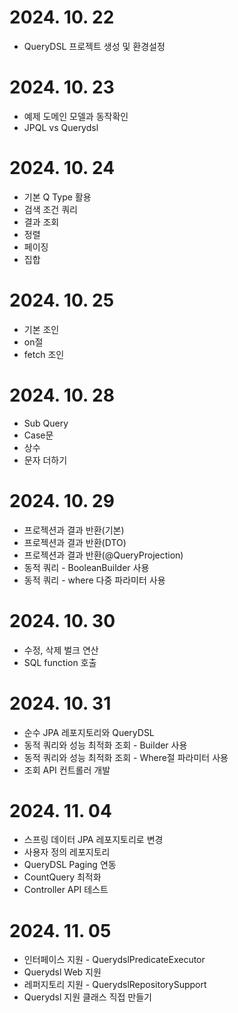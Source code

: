 # 2024. 10. 22
- QueryDSL 프로젝트 생성 및 환경설정

# 2024. 10. 23
- 예제 도메인 모델과 동작확인
- JPQL vs Querydsl

# 2024. 10. 24
- 기본 Q Type 활용
- 검색 조건 쿼리
- 결과 조회
- 정렬
- 페이징
- 집합

# 2024. 10. 25
- 기본 조인
- on절
- fetch 조인

# 2024. 10. 28
- Sub Query
- Case문
- 상수
- 문자 더하기

# 2024. 10. 29
- 프로젝션과 결과 반환(기본)
- 프로젝션과 결과 반환(DTO)
- 프로젝션과 결과 반환(@QueryProjection)
- 동적 쿼리 - BooleanBuilder 사용
- 동적 쿼리 - where 다중 파라미터 사용

# 2024. 10. 30
- 수정, 삭제 벌크 연산
- SQL function 호출

# 2024. 10. 31
- 순수 JPA 레포지토리와 QueryDSL
- 동적 쿼리와 성능 최적화 조회 - Builder 사용
- 동적 쿼리와 성능 최적화 조회 - Where절 파라미터 사용
- 조회 API 컨트롤러 개발

# 2024. 11. 04
- 스프링 데이터 JPA 레포지토리로 변경
- 사용자 정의 레포지토리
- QueryDSL Paging 연동
- CountQuery 최적화
- Controller API 테스트

# 2024. 11. 05
- 인터페이스 지원 - QuerydslPredicateExecutor
- Querydsl Web 지원
- 레퍼지토리 지원 - QuerydslRepositorySupport
- Querydsl 지원 클래스 직접 만들기
